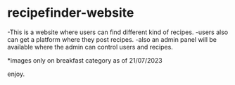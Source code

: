 # recipefinder-website
-This is a website where users can find different kind of recipes.
-users also can get a platform where they post recipes.
-also an admin panel will be available where the admin can control users and recipes.

*images only on breakfast category as of 21/07/2023

enjoy.
